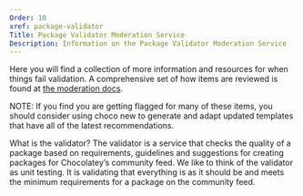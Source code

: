 ```yaml
---
Order: 10
xref: package-validator
Title: Package Validator Moderation Service
Description: Information on the Package Validator Moderation Service
---
```


Here you will find a collection of more information and resources for when things fail validation. A comprehensive set of how items are reviewed is found at [the moderation docs](xref:moderation#requirements).

NOTE: If you find you are getting flagged for many of these items, you should consider using choco new to generate and adapt updated templates that have all of the latest recommendations.

What is the validator?
The validator is a service that checks the quality of a package based on requirements, guidelines and suggestions for creating packages for Chocolatey’s community feed. We like to think of the validator as unit testing. It is validating that everything is as it should be and meets the minimum requirements for a package on the community feed.